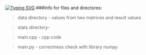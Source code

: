 [![Typing SVG](https://readme-typing-svg.herokuapp.com?color=%2336BCF7&lines=Lab+1)](https://git.io/typing-svg)
###Info for files and directores:
> data directory      - values from two matrices and result values

> stats directory-


>  main.cpp             - cpp code


>  main.py              - correctness check with library numpy 
